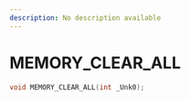 ```yaml
---
description: No description available 
---
```


# MEMORY_CLEAR_ALL

```cpp
void MEMORY_CLEAR_ALL(int _Unk0);
```